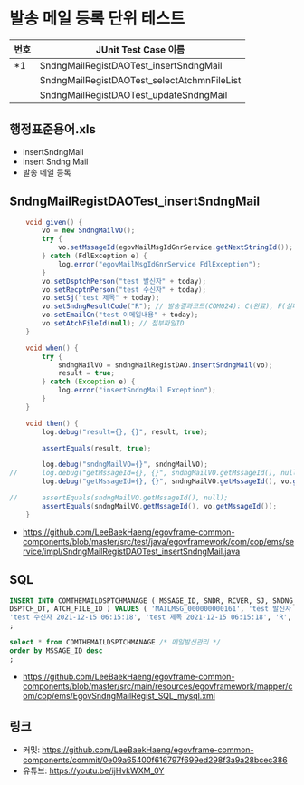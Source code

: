 # 발송 메일 등록 단위 테스트

|번호|JUnit Test Case 이름|
|-|-|
|*1|SndngMailRegistDAOTest_insertSndngMail|
||SndngMailRegistDAOTest_selectAtchmnFileList|
||SndngMailRegistDAOTest_updateSndngMail|

## 행정표준용어.xls

- insertSndngMail
- insert Sndng Mail
- 발송 메일 등록

## SndngMailRegistDAOTest_insertSndngMail

```java
	void given() {
		vo = new SndngMailVO();
		try {
			vo.setMssageId(egovMailMsgIdGnrService.getNextStringId());
		} catch (FdlException e) {
			log.error("egovMailMsgIdGnrService FdlException");
		}
		vo.setDsptchPerson("test 발신자" + today);
		vo.setRecptnPerson("test 수신자" + today);
		vo.setSj("test 제목" + today);
		vo.setSndngResultCode("R"); // 발송결과코드(COM024): C(완료), F(실패), R(요청)
		vo.setEmailCn("test 이메일내용" + today);
		vo.setAtchFileId(null); // 첨부파일ID
	}

	void when() {
		try {
			sndngMailVO = sndngMailRegistDAO.insertSndngMail(vo);
			result = true;
		} catch (Exception e) {
			log.error("insertSndngMail Exception");
		}
	}

	void then() {
		log.debug("result={}, {}", result, true);

		assertEquals(result, true);

		log.debug("sndngMailVO={}", sndngMailVO);
//		log.debug("getMssageId={}, {}", sndngMailVO.getMssageId(), null);
		log.debug("getMssageId={}, {}", sndngMailVO.getMssageId(), vo.getMssageId());

//		assertEquals(sndngMailVO.getMssageId(), null);
		assertEquals(sndngMailVO.getMssageId(), vo.getMssageId());
	}
```

- https://github.com/LeeBaekHaeng/egovframe-common-components/blob/master/src/test/java/egovframework/com/cop/ems/service/impl/SndngMailRegistDAOTest_insertSndngMail.java

## SQL

```sql
INSERT INTO COMTHEMAILDSPTCHMANAGE ( MSSAGE_ID, SNDR, RCVER, SJ, SNDNG_RESULT_CODE, EMAIL_CN, 
DSPTCH_DT, ATCH_FILE_ID ) VALUES ( 'MAILMSG_000000000161', 'test 발신자 2021-12-15 06:15:18', 
'test 수신자 2021-12-15 06:15:18', 'test 제목 2021-12-15 06:15:18', 'R', 'test 이메일내용 2021-12-15 06:15:18', sysdate(), NULL )
;

select * from COMTHEMAILDSPTCHMANAGE /* 메일발신관리 */
order by MSSAGE_ID desc
;
```

- https://github.com/LeeBaekHaeng/egovframe-common-components/blob/master/src/main/resources/egovframework/mapper/com/cop/ems/EgovSndngMailRegist_SQL_mysql.xml

## 링크

- 커밋: https://github.com/LeeBaekHaeng/egovframe-common-components/commit/0e09a65400f616797f699ed298f3a9a28bcec386
- 유튜브: https://youtu.be/ijHvkWXM_0Y
